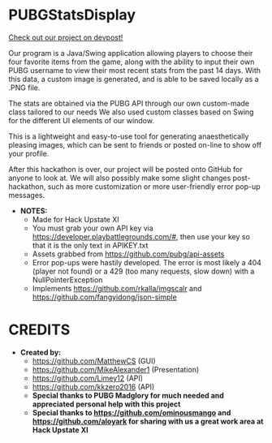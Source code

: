 # PUBGStatsDisplay

[Check out our project on devpost!](https://devpost.com/software/pubg-stats-display)

Our program is a Java/Swing application allowing players to choose their four favorite items from the game, along with the ability to input their own PUBG username to view their most recent stats from the past 14 days. With this data, a custom image is generated, and is able to be saved locally as a .PNG file.

The stats are obtained via the PUBG API through our own custom-made class tailored to our needs We also used custom classes based on Swing for the different UI elements of our window.

This is a lightweight and easy-to-use tool for generating anaesthetically pleasing images, which can be sent to friends or posted on-line to show off your profile.

After this hackathon is over, our project will be posted onto GitHub for anyone to look at. We will also possibly make some slight changes post-hackathon, such as more customization or more user-friendly error pop-up messages.

* **NOTES:**
  + Made for Hack Upstate XI
  + You must grab your own API key via https://developer.playbattlegrounds.com/#, then use your key so that it is the only text in APIKEY.txt
  + Assets grabbed from https://github.com/pubg/api-assets
  + Error pop-ups were hastily developed. The error is most likely a 404 (player not found) or a 429 (too many requests, slow down) with a NullPointerException
  + Implements https://github.com/rkalla/imgscalr and https://github.com/fangyidong/json-simple

# CREDITS

* **Created by:**
  + https://github.com/MatthewCS (GUI)
  + https://github.com/MikeAlexander1 (Presentation)
  + https://github.com/Limey12 (API)
  + https://github.com/kkzero2016 (API)
  + **Special thanks to PUBG Madglory for much needed and appreciated personal help with this project**
  + **Special thanks to https://github.com/ominousmango and https://github.com/aloyark for sharing with us a great work area at Hack Upstate XI**
